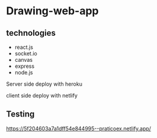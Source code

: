 # Drawing-web-app

## technologies

- react.js
- socket.io
- canvas
- express
- node.js

Server side deploy with heroku

client side deploy with netlify

## Testing

https://5f204603a7a1dff54e844995--praticoex.netlify.app/
